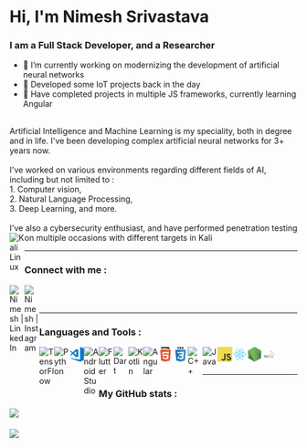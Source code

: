 # Hi, I'm Nimesh Srivastava

### I am a Full Stack Developer, and a Researcher
- 🔭 I’m currently working on modernizing the development of artificial neural networks
- 🦖 Developed some IoT projects back in the day
- 🌱 Have completed projects in multiple JS frameworks, currently learning Angular

<br />
Artificial Intelligence and Machine Learning is my speciality, both in degree and in life. I've been developing complex artificial neural networks for 3+ years now.  <br />
<br />
I've worked on various environments regarding different fields of AI, including but not limited to :<br />
      1. Computer vision,<br />
      2. Natural Language Processing,<br />
      3. Deep Learning, and more.

<br />
<br />
I've also a cybersecurity enthusiast, and have performed penetration testing on multiple occasions with different targets in Kali<img align="left" alt="Kali Linux" width="26px" src="https://img.icons8.com/color/2x/kali-linux.png" />

<br />

***

### Connect with me :

[<img align="left" alt="Nimesh | LinkedIn" width="26px" src="https://img.icons8.com/fluent/72/linkedin.png" />](https://www.linkedin.com/in/nimesh-srivastava-927b56129)
[<img align="left" alt="Nimesh | Instagram" width="26px" src="https://img.icons8.com/fluent/72/instagram-new.png" />](https://www.instagram.com/nimesh_srivastava/)

<br />
<br />

***

### Languages and Tools :

<img align="left" alt="TensorFlow" width="26px" src="https://img.icons8.com/color/2x/tensorflow.png" />
<img align="left" alt="Python" width="26px" src="https://img.icons8.com/color/72/python.png" />
<img align="left" alt="Visual Studio Code" width="26px" src="https://raw.githubusercontent.com/github/explore/80688e429a7d4ef2fca1e82350fe8e3517d3494d/topics/visual-studio-code/visual-studio-code.png" />
<img align="left" alt="Android Studio" width="26px" src="https://img.icons8.com/plasticine/72/android-os.png" />
<img align="left" alt="Flutter" width="26px" src="https://img.icons8.com/color/72/flutter.png" />
<img align="left" alt="Dart" width="26px" src="https://img.icons8.com/color/2x/dart.png" />
<img align="left" alt="Kotlin" width="26px" src="https://img.icons8.com/color/72/kotlin.png" />
<img align="left" alt="Angular" width="26px" src="https://img.icons8.com/color/72/angularjs.png" />
<img align="left" alt="HTML5" width="26px" src="https://raw.githubusercontent.com/github/explore/80688e429a7d4ef2fca1e82350fe8e3517d3494d/topics/html/html.png" />
<img align="left" alt="CSS" width="26px" src="https://raw.githubusercontent.com/github/explore/80688e429a7d4ef2fca1e82350fe8e3517d3494d/topics/css/css.png" />
<img align="left" alt="C++" width="26px" src="https://img.icons8.com/color/72/c-plus-plus-logo.png" />
<img align="left" alt="Java" width="26px" src="https://img.icons8.com/color/72/java-coffee-cup-logo.png" />
<img align="left" alt="JavaScript" width="26px" src="https://raw.githubusercontent.com/github/explore/80688e429a7d4ef2fca1e82350fe8e3517d3494d/topics/javascript/javascript.png" />
<img align="left" alt="React" width="26px" src="https://raw.githubusercontent.com/github/explore/80688e429a7d4ef2fca1e82350fe8e3517d3494d/topics/react/react.png" />
<img align="left" alt="Node.js" width="26px" src="https://raw.githubusercontent.com/github/explore/80688e429a7d4ef2fca1e82350fe8e3517d3494d/topics/nodejs/nodejs.png" />
<img align="left" alt="MySQL" width="26px" src="https://raw.githubusercontent.com/github/explore/80688e429a7d4ef2fca1e82350fe8e3517d3494d/topics/mysql/mysql.png" />

<br />
<br />

***

### My GitHub stats :

<img align="centre" src="https://github-readme-stats.vercel.app/api?username=Nimesh-Srivastava&count_private=true&show_icons=true&theme=dark&hide_title=true" />
<br />
<br />
<img align="centre" src="https://github-readme-stats.vercel.app/api/top-langs/?username=Nimesh-Srivastava&layout=compact" />

